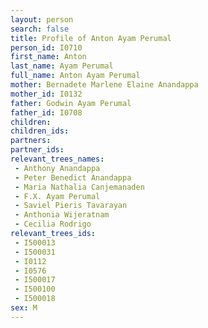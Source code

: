 ```yaml
---
layout: person
search: false
title: Profile of Anton Ayam Perumal
person_id: I0710
first_name: Anton
last_name: Ayam Perumal
full_name: Anton Ayam Perumal
mother: Bernadete Marlene Elaine Anandappa
mother_id: I0132
father: Godwin Ayam Perumal
father_id: I0708
children:
children_ids:
partners:
partner_ids:
relevant_trees_names:
 - Anthony Anandappa
 - Peter Benedict Anandappa
 - Maria Nathalia Canjemanaden
 - F.X. Ayam Perumal
 - Saviel Pieris Tavarayan
 - Anthonia Wijeratnam
 - Cecilia Rodrigo
relevant_trees_ids:
 - I500013
 - I500031
 - I0112
 - I0576
 - I500017
 - I500100
 - I500018
sex: M
---
```


